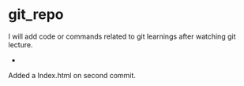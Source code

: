 # git_repo
I will add code or commands related to git learnings after watching git lecture.

-
Added a Index.html on second commit.
